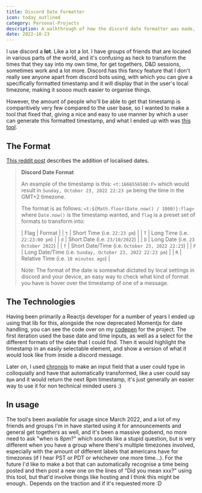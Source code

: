 ```yaml
---
title: Discord Date Formatter
icon: today_outlined
category: Personal-Projects
description: A walkthrough of how the discord date formatter was made, a tool that gives an easy to use interface to send localised datetimes in discord.
date: 2022-10-23
---
```


I use discord a **lot**. Like a lot a lot. I have groups of friends that are located in various parts of the world, and it's confusing as heck to transform the times that they say into my own time, for get togethers, D&D sessions, sometimes work and a lot more. Discord has this fancy feature that I don't really see anyone apart from discord bots using, with which you can give a specifically formatted timestamp and it will display that in the user's local timezone, making it soooo much easier to organise things.

However, the amount of people who'll be able to get that timestamp is comparitively very few compared to the user base, so I wanted to make a tool that fixed that, giving a nice and easy to use manner by which a user can generate this formatted timestamp, and what I ended up with was [this tool](https://zeraphie.github.io/discord-date-formatter/).

## The Format

[This reddit post](https://www.reddit.com/r/discordapp/comments/ob2h2l/discord_added_new_timestamp_formatting/) describes the addition of localised dates.

> **Discord Date Format**
> 
> An example of the timestamp is this: `<t:1666556580:F>` which would result in `Sunday, October 23, 2022 22:23 pm` being the time in the GMT+2 timezone.
>
> The format is as follows: `<t:${Math.floor(Date.now() / 1000)}:flag>` where `Date.now()` is the timestamp wanted, and `flag` is a preset set of formats to transform into:
> 
> | Flag | Format |
> | `t` | Short Time (i.e. `22:23 pm`) |
> | `T` | Long Time (i.e. `22:23:00 pm`) |
> | `d` | Short Date (i.e. `23/10/2022`) |
> | `D` | Long Date (i.e. `23 October 2022`) |
> | `f` | Short Date/Time (i.e. `October 23, 2022 22:23`) |
> | `F` | Long Date/Time (i.e. `Sunday, October 23, 2022 22:23 pm`) |
> | `R` | Relative Time (i.e. `10 minutes ago`) |
>
> Note: The format of the date is somewhat dictated by local settings in discord and your device, an easy way to check what kind of format you have is hover over the timestamp of one of a message.

## The Technologies
Having been primarily a Reactjs developer for a number of years I ended up using that lib for this, alongside the now deprecated Momentjs for date handling, you can see the code over on my [codepen](https://codepen.io/chrysokitty/pen/YzrBEQv) for the project. The first iteration used the base date and time inputs, as well as a select for the different formats of the date that I could find. Then it would highlight the timestamp in an easily selectable element, and show a version of what it would look like from inside a discord message.

Later on, I used [chronojs](https://github.com/wanasit/chrono) to make an input field that a user could type in colloquially and have that automatically transformed, like a user could say `8pm` and it would return the next 8pm timestamp, it's just generally an easier way to use it for non technical minded users :)

## In usage
The tool's been available for usage since March 2022, and a lot of my friends and groups I'm in have started using it for announcements and general get togethers as well, and it's been a massive godsend, no more need to ask "when is 8pm?" which sounds like a stupid question, but is very different when you have a group where there's multiple timezones involved, especially with the amount of different labels that americans have for timezones (if I hear PST or PDT or whichever one more time...). For the future I'd like to make a bot that can automatically recognise a time being posted and then post a new one on the lines of "Did you mean xxx?" using this tool, but that'd involve things like hosting and I think this might be enough.. Depends on the traction and if it's requested more :D